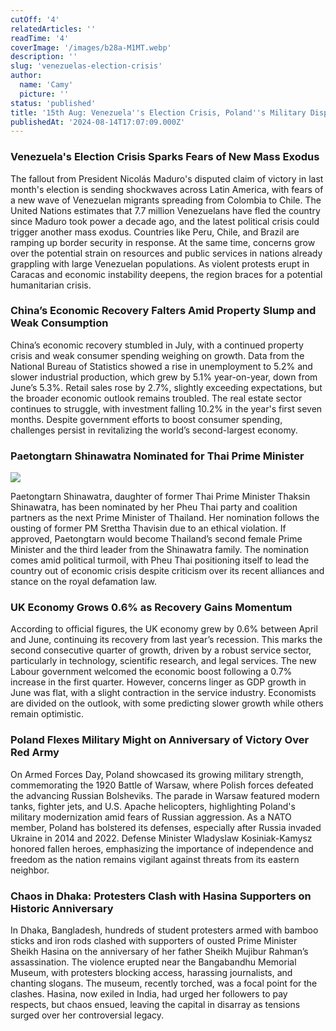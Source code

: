 ```yaml
---
cutOff: '4'
relatedArticles: ''
readTime: '4'
coverImage: '/images/b28a-M1MT.webp'
description: ''
slug: 'venezuelas-election-crisis'
author:
  name: 'Camy'
  picture: ''
status: 'published'
title: '15th Aug: Venezuela''s Election Crisis, Poland''s Military Display'
publishedAt: '2024-08-14T17:07:09.000Z'
---
```


### **Venezuela's Election Crisis Sparks Fears of New Mass Exodus**

The fallout from President Nicolás Maduro's disputed claim of victory in last month's election is sending shockwaves across Latin America, with fears of a new wave of Venezuelan migrants spreading from Colombia to Chile. The United Nations estimates that 7.7 million Venezuelans have fled the country since Maduro took power a decade ago, and the latest political crisis could trigger another mass exodus. Countries like Peru, Chile, and Brazil are ramping up border security in response. At the same time, concerns grow over the potential strain on resources and public services in nations already grappling with large Venezuelan populations. As violent protests erupt in Caracas and economic instability deepens, the region braces for a potential humanitarian crisis.

### **China’s Economic Recovery Falters Amid Property Slump and Weak Consumption**

China’s economic recovery stumbled in July, with a continued property crisis and weak consumer spending weighing on growth. Data from the National Bureau of Statistics showed a rise in unemployment to 5.2% and slower industrial production, which grew by 5.1% year-on-year, down from June’s 5.3%. Retail sales rose by 2.7%, slightly exceeding expectations, but the broader economic outlook remains troubled. The real estate sector continues to struggle, with investment falling 10.2% in the year's first seven months. Despite government efforts to boost consumer spending, challenges persist in revitalizing the world’s second-largest economy.

### Paetongtarn Shinawatra Nominated for Thai Prime Minister

![](/images/b28a-I3NT.webp)

Paetongtarn Shinawatra, daughter of former Thai Prime Minister Thaksin Shinawatra, has been nominated by her Pheu Thai party and coalition partners as the next Prime Minister of Thailand. Her nomination follows the ousting of former PM Srettha Thavisin due to an ethical violation. If approved, Paetongtarn would become Thailand’s second female Prime Minister and the third leader from the Shinawatra family. The nomination comes amid political turmoil, with Pheu Thai positioning itself to lead the country out of economic crisis despite criticism over its recent alliances and stance on the royal defamation law.

### UK Economy Grows 0.6% as Recovery Gains Momentum

According to official figures, the UK economy grew by 0.6% between April and June, continuing its recovery from last year’s recession. This marks the second consecutive quarter of growth, driven by a robust service sector, particularly in technology, scientific research, and legal services. The new Labour government welcomed the economic boost following a 0.7% increase in the first quarter. However, concerns linger as GDP growth in June was flat, with a slight contraction in the service industry. Economists are divided on the outlook, with some predicting slower growth while others remain optimistic.

### Poland Flexes Military Might on Anniversary of Victory Over Red Army

On Armed Forces Day, Poland showcased its growing military strength, commemorating the 1920 Battle of Warsaw, where Polish forces defeated the advancing Russian Bolsheviks. The parade in Warsaw featured modern tanks, fighter jets, and U.S. Apache helicopters, highlighting Poland's military modernization amid fears of Russian aggression. As a NATO member, Poland has bolstered its defenses, especially after Russia invaded Ukraine in 2014 and 2022. Defense Minister Wladyslaw Kosiniak-Kamysz honored fallen heroes, emphasizing the importance of independence and freedom as the nation remains vigilant against threats from its eastern neighbor.

### Chaos in Dhaka: Protesters Clash with Hasina Supporters on Historic Anniversary

In Dhaka, Bangladesh, hundreds of student protesters armed with bamboo sticks and iron rods clashed with supporters of ousted Prime Minister Sheikh Hasina on the anniversary of her father Sheikh Mujibur Rahman’s assassination. The violence erupted near the Bangabandhu Memorial Museum, with protesters blocking access, harassing journalists, and chanting slogans. The museum, recently torched, was a focal point for the clashes. Hasina, now exiled in India, had urged her followers to pay respects, but chaos ensued, leaving the capital in disarray as tensions surged over her controversial legacy.